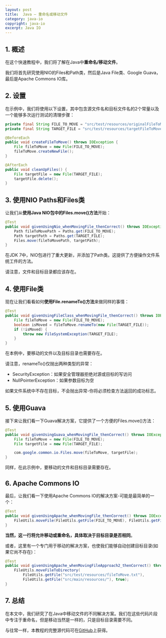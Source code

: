 ```yaml
---
layout: post
title:  Java – 重命名或移动文件
category: java-io
copyright: java-io
excerpt: Java IO
---
```


## 1. 概述

在这个快速教程中，我们将了解在Java中**重命名/移动文件**。

我们将首先研究使用NIO的Files和Path类，然后是Java File类、Google Guava，最后是Apache Commons IO库。

## 2. 设置

在示例中，我们将使用以下设置，其中包含源文件名和目标文件名的2个常量以及一个能够多次运行测试的清理步骤：

```java
private final String FILE_TO_MOVE = "src/test/resources/originalFileToMove.txt";
private final String TARGET_FILE = "src/test/resources/targetFileToMove.txt";

@BeforeEach
public void createFileToMove() throws IOException {
    File fileToMove = new File(FILE_TO_MOVE);
    fileToMove.createNewFile();
}

@AfterEach
public void cleanUpFiles() {
    File targetFile = new File(TARGET_FILE);
    targetFile.delete();
}
```

## 3. 使用NIO Paths和Files类

让我们从**使用Java NIO包中的Files.move()方法**开始：

```java
@Test
public void givenUsingNio_whenMovingFile_thenCorrect() throws IOException {
    Path fileToMovePath = Paths.get(FILE_TO_MOVE);
    Path targetPath = Paths.get(TARGET_FILE);
    Files.move(fileToMovePath, targetPath);
}
```

在JDK 7中，NIO包进行了重大更新，并添加了Path类。这提供了方便操作文件系统工件的方法。

请注意，文件和目标目录都应该存在。

## 4. 使用File类

现在让我们看看如何**使用File.renameTo()方法**来做同样的事情：

```java
@Test
public void givenUsingFileClass_whenMovingFile_thenCorrect() throws IOException {
    File fileToMove = new File(FILE_TO_MOVE);
    boolean isMoved = fileToMove.renameTo(new File(TARGET_FILE));
    if (!isMoved) {
        throw new FileSystemException(TARGET_FILE);
    }
}
```

在本例中，要移动的文件以及目标目录也需要存在。

请注意，renameTo()仅抛出两种类型的异常：

-   SecurityException：如果安全管理器拒绝对源或目标的写访问
-   NullPointerException：如果参数目标为空

如果文件系统中不存在目标，不会抛出异常-你将必须检查方法返回的成功标志。

## 5. 使用Guava

接下来让我们看一下Guava解决方案，它提供了一个方便的Files.move()方法：

```java
@Test
public void givenUsingGuava_whenMovingFile_thenCorrect() throws IOException {
    File fileToMove = new File(FILE_TO_MOVE);
    File targetFile = new File(TARGET_FILE);

    com.google.common.io.Files.move(fileToMove, targetFile);
}
```

同样，在此示例中，要移动的文件和目标目录需要存在。

## 6. Apache Commons IO

最后，让我们看一下使用Apache Commons IO的解决方案-可能是最简单的一个：

```java
@Test
public void givenUsingApache_whenMovingFile_thenCorrect() throws IOException {
    FileUtils.moveFile(FileUtils.getFile(FILE_TO_MOVE), FileUtils.getFile(TARGET_FILE));
}
```

**当然，这一行将允许移动或重命名，具体取决于目标目录是否相同**。

或者，这里有一个专门用于移动的解决方案，也使我们能够自动创建目标目录(如果它尚不存在)：

```java
@Test
public void givenUsingApache_whenMovingFileApproach2_thenCorrect() throws IOException {
    FileUtils.moveFileToDirectory(
        FileUtils.getFile("src/test/resources/fileToMove.txt"), 
        FileUtils.getFile("src/main/resources/"), true);
}
```

## 7. 总结

在本文中，我们研究了在Java中移动文件的不同解决方案。我们在这些代码片段中专注于重命名，但是移动当然是一样的，只是目标目录需要不同。

与往常一样，本教程的完整源代码可在[GitHub](https://github.com/tuyucheng7/taketoday-tutorial4j/tree/master/java-core-modules/java-io-1)上获得。
